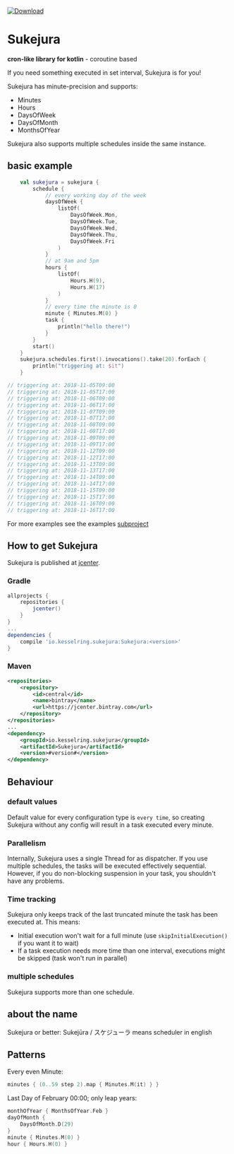 [ ![Download](https://api.bintray.com/packages/ingwersaft/Sukejura/Sukejura/images/download.svg) ](https://bintray.com/ingwersaft/Sukejura/Sukejura/_latestVersion)

# Sukejura
**cron-like library for kotlin** - coroutine based

If you need something executed in set interval, Sukejura is for you!

Sukejura has minute-precision and supports:
 * Minutes
 * Hours
 * DaysOfWeek
 * DaysOfMonth
 * MonthsOfYear

Sukejura also supports multiple schedules inside the same instance.

## basic example

```kotlin
    val sukejura = sukejura {
        schedule {
            // every working day of the week
            daysOfWeek {
                listOf(
                    DaysOfWeek.Mon,
                    DaysOfWeek.Tue,
                    DaysOfWeek.Wed,
                    DaysOfWeek.Thu,
                    DaysOfWeek.Fri
                )
            }
            // at 9am and 5pm
            hours {
                listOf(
                    Hours.H(9),
                    Hours.H(17)
                )
            }
            // every time the minute is 0
            minute { Minutes.M(0) }
            task {
                println("hello there!")
            }
        }
        start()
    }
    sukejura.schedules.first().invocations().take(20).forEach {
        println("triggering at: $it")
    }

// triggering at: 2018-11-05T09:00
// triggering at: 2018-11-05T17:00
// triggering at: 2018-11-06T09:00
// triggering at: 2018-11-06T17:00
// triggering at: 2018-11-07T09:00
// triggering at: 2018-11-07T17:00
// triggering at: 2018-11-08T09:00
// triggering at: 2018-11-08T17:00
// triggering at: 2018-11-09T09:00
// triggering at: 2018-11-09T17:00
// triggering at: 2018-11-12T09:00
// triggering at: 2018-11-12T17:00
// triggering at: 2018-11-13T09:00
// triggering at: 2018-11-13T17:00
// triggering at: 2018-11-14T09:00
// triggering at: 2018-11-14T17:00
// triggering at: 2018-11-15T09:00
// triggering at: 2018-11-15T17:00
// triggering at: 2018-11-16T09:00
// triggering at: 2018-11-16T17:00
```

For more examples see the examples [subproject](tree/master/examples)

## How to get Sukejura
Sukejura is published at [jcenter](https://bintray.com/ingwersaft/Sukejura/Sukejura).
### Gradle
```groovy
allprojects {
    repositories {
        jcenter()
    }
}
...
dependencies {
    compile 'io.kesselring.sukejura:Sukejura:<version>'
}
```
### Maven
```xml
<repositories>
    <repository>
        <id>central</id>
        <name>bintray</name>
        <url>https://jcenter.bintray.com</url>
    </repository>
</repositories>
...
<dependency>
    <groupId>io.kesselring.sukejura</groupId>
    <artifactId>Sukejura</artifactId>
    <version>#version#</version>
</dependency>
```

## Behaviour
### default values
Default value for every configuration type is `every time`, so creating Sukejura without any
config will result in a task executed every minute.
### Parallelism
Internally, Sukejura uses a single Thread for as dispatcher. 
If you use multiple schedules, the tasks will be executed effectively sequential.
However, if you do non-blocking suspension in your task, you shouldn't have any problems.
### Time tracking
Sukejura only keeps track of the last truncated minute the task has been executed at.
This means:
 * Initial execution won't wait for a full minute (use `skipInitialExecution()` if you want it to wait)
 * If a task execution needs more time than one interval, 
 executions might be skipped (task won't run in parallel)
### multiple schedules
Sukejura supports more than one schedule. 
## about the name

Sukejura or better: Sukejūra / スケジューラ means scheduler in english

## Patterns

Every even Minute:
```kotlin
minutes { (0..59 step 2).map { Minutes.M(it) } }
```

Last Day of February 00:00; only leap years:
```kotlin
monthOfYear { MonthsOfYear.Feb }
dayOfMonth {
    DaysOfMonth.D(29)
}
minute { Minutes.M(0) }
hour { Hours.H(0) }
```